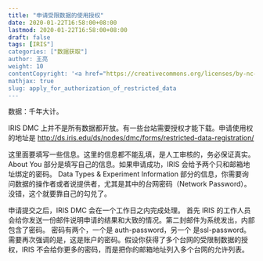 ```yaml
---
title: "申请受限数据的使用授权"
date: 2020-01-22T16:58:00+08:00
lastmod: 2020-01-22T16:58:00+08:00
draft: false
tags: [IRIS"]
categories: ["数据获取"]
author: 王亮
weight: 10
contentCopyright: '<a href="https://creativecommons.org/licenses/by-nc-sa/4.0/deed.zh" rel="noopener" target="_blank">CC 4.0</a>'
mathjax: true
slug: apply_for_authorization_of_restricted_data
---
```


数据：千年大计。

IRIS DMC 上并不是所有数据都开放。有一些台站需要授权才能下载。申请使用权的地址是 http://ds.iris.edu/ds/nodes/dmc/forms/restricted-data-registration/

这里面要填写一些信息。这里的信息都不能乱填，是人工审核的，务必保证真实。
About You 部分是填写自己的信息。如果申请成功，IRIS 会给予两个只和邮箱地址绑定的密码。
Data Types & Experiment Information 部分的信息，你需要询问数据的操作者或者说提供者，尤其是其中的台网密码（Network Password）。
没错，这个就要靠自己的勾兑了。

申请提交之后，IRIS DMC 会在一个工作日之内完成处理。
首先 IRIS 的工作人员会给你发送一份邮件说明申请的结果和大致的情况。第二封邮件为系统发出，内部包含了密码。
密码有两个，一个是 auth-password，另一个 是ssl-password。
需要再次强调的是，这是账户的密码。假设你获得了多个台网的受限制数据的授权，IRIS 不会给你更多的密码，而是把你的邮箱地址列入多个台网的允许列表。